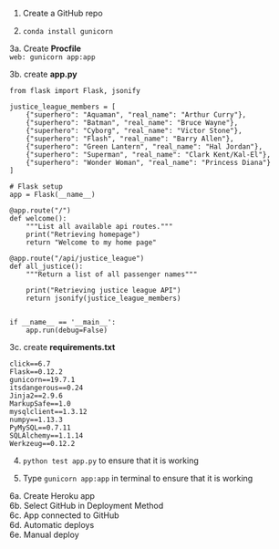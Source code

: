 1. Create a GitHub repo  

2. `conda install gunicorn`  

3a. Create **Procfile**   
`web: gunicorn app:app`

3b. create **app.py**  
```
from flask import Flask, jsonify

justice_league_members = [
    {"superhero": "Aquaman", "real_name": "Arthur Curry"},
    {"superhero": "Batman", "real_name": "Bruce Wayne"},
    {"superhero": "Cyborg", "real_name": "Victor Stone"},
    {"superhero": "Flash", "real_name": "Barry Allen"},
    {"superhero": "Green Lantern", "real_name": "Hal Jordan"},
    {"superhero": "Superman", "real_name": "Clark Kent/Kal-El"},
    {"superhero": "Wonder Woman", "real_name": "Princess Diana"}
]

# Flask setup
app = Flask(__name__)

@app.route("/")
def welcome():
    """List all available api routes."""
    print("Retrieving homepage")
    return "Welcome to my home page"

@app.route("/api/justice_league")
def all_justice():
    """Return a list of all passenger names"""

    print("Retrieving justice league API")
    return jsonify(justice_league_members)


if __name__ == '__main__':
    app.run(debug=False)
```

3c. create **requirements.txt**
```
click==6.7
Flask==0.12.2
gunicorn==19.7.1
itsdangerous==0.24
Jinja2==2.9.6
MarkupSafe==1.0
mysqlclient==1.3.12
numpy==1.13.3
PyMySQL==0.7.11
SQLAlchemy==1.1.14
Werkzeug==0.12.2
```

4. `python test app.py` to ensure that it is working  

5. Type `gunicorn app:app` in terminal to ensure that it is working  

6a. Create Heroku app  
6b. Select GitHub in Deployment Method  
6c. App connected to GitHub  
6d. Automatic deploys  
6e. Manual deploy  
